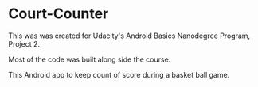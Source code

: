 # Court-Counter
This was was created for Udacity's Android Basics Nanodegree Program, Project 2.

Most of the code was built along side the course.

This Android app to keep count of score during a basket ball game.
